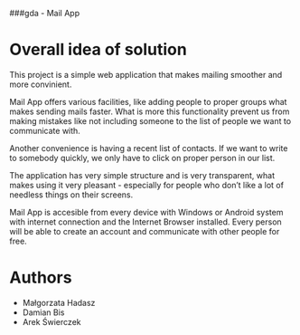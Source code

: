 ###gda - Mail App

# Overall idea of solution
This project is a simple web application that makes mailing smoother and more convinient. 

Mail App offers various facilities, like adding people to proper groups what makes sending mails faster. 
What is more this functionality prevent us from making mistakes like not including someone to the list of people we want to communicate with. 

Another convenience is having a recent list of contacts. If we want to write to somebody quickly, we only have to click on proper person in our list. 

The application has very simple structure and is very transparent, what makes using it very pleasant - especially for people who don’t like a lot of needless things on their screens. 

Mail App is accesible from every device with Windows or Android system with internet connection and the Internet Browser installed. 
Every person will be able to create an account and communicate with other people for free.

# Authors
* Małgorzata Hadasz
* Damian Bis
* Arek Świerczek
